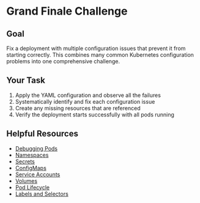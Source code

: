 # Grand Finale Challenge

## Goal

Fix a deployment with multiple configuration issues that prevent it from
starting correctly. This combines many common Kubernetes configuration
problems into one comprehensive challenge.

## Your Task

1. Apply the YAML configuration and observe all the failures
2. Systematically identify and fix each configuration issue
3. Create any missing resources that are referenced
4. Verify the deployment starts successfully with all pods running

## Helpful Resources

- [Debugging Pods](https://kubernetes.io/docs/tasks/debug/debug-application/debug-pods/)
- [Namespaces](https://kubernetes.io/docs/concepts/overview/working-with-objects/namespaces/)
- [Secrets](https://kubernetes.io/docs/concepts/configuration/secret/)
- [ConfigMaps](https://kubernetes.io/docs/concepts/configuration/configmap/)
- [Service Accounts](https://kubernetes.io/docs/concepts/security/service-accounts/)
- [Volumes](https://kubernetes.io/docs/concepts/storage/volumes/)
- [Pod Lifecycle](https://kubernetes.io/docs/concepts/workloads/pods/pod-lifecycle/)
- [Labels and Selectors](https://kubernetes.io/docs/concepts/overview/working-with-objects/labels/)

